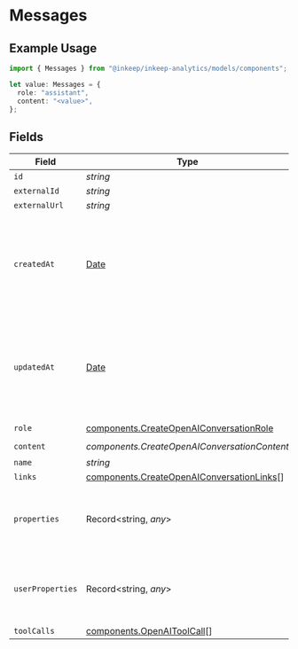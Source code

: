 # Messages

## Example Usage

```typescript
import { Messages } from "@inkeep/inkeep-analytics/models/components";

let value: Messages = {
  role: "assistant",
  content: "<value>",
};
```

## Fields

| Field                                                                                                     | Type                                                                                                      | Required                                                                                                  | Description                                                                                               |
| --------------------------------------------------------------------------------------------------------- | --------------------------------------------------------------------------------------------------------- | --------------------------------------------------------------------------------------------------------- | --------------------------------------------------------------------------------------------------------- |
| `id`                                                                                                      | *string*                                                                                                  | :heavy_minus_sign:                                                                                        | N/A                                                                                                       |
| `externalId`                                                                                              | *string*                                                                                                  | :heavy_minus_sign:                                                                                        | N/A                                                                                                       |
| `externalUrl`                                                                                             | *string*                                                                                                  | :heavy_minus_sign:                                                                                        | N/A                                                                                                       |
| `createdAt`                                                                                               | [Date](https://developer.mozilla.org/en-US/docs/Web/JavaScript/Reference/Global_Objects/Date)             | :heavy_minus_sign:                                                                                        | A timestamp in ISO 8601 format with timezone information. If not provided, the current time will be used. |
| `updatedAt`                                                                                               | [Date](https://developer.mozilla.org/en-US/docs/Web/JavaScript/Reference/Global_Objects/Date)             | :heavy_minus_sign:                                                                                        | A timestamp in ISO 8601 format with timezone information. If not provided, the current time will be used. |
| `role`                                                                                                    | [components.CreateOpenAIConversationRole](../../models/components/createopenaiconversationrole.md)        | :heavy_check_mark:                                                                                        | N/A                                                                                                       |
| `content`                                                                                                 | *components.CreateOpenAIConversationContent*                                                              | :heavy_check_mark:                                                                                        | N/A                                                                                                       |
| `name`                                                                                                    | *string*                                                                                                  | :heavy_minus_sign:                                                                                        | N/A                                                                                                       |
| `links`                                                                                                   | [components.CreateOpenAIConversationLinks](../../models/components/createopenaiconversationlinks.md)[]    | :heavy_minus_sign:                                                                                        | N/A                                                                                                       |
| `properties`                                                                                              | Record<string, *any*>                                                                                     | :heavy_minus_sign:                                                                                        | A customizable collection of custom properties or attributes.                                             |
| `userProperties`                                                                                          | Record<string, *any*>                                                                                     | :heavy_minus_sign:                                                                                        | A customizable collection of custom properties or attributes.                                             |
| `toolCalls`                                                                                               | [components.OpenAIToolCall](../../models/components/openaitoolcall.md)[]                                  | :heavy_minus_sign:                                                                                        | N/A                                                                                                       |
